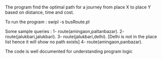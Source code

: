 The program find the optimal path for a journey from place X to place Y based on distance, time and cost.

To run the program : swipl -s busRoute.pl

Some sample queries : 
1- route(amingaon,paltanbazar).
2- route(jalukbari,jalukbari).
3- route(jalukbari,delhi).  [Delhi is not in the place list hence it will show no path exists]
4- route(amingaon,panbazar).

The code is well documented for understanding program logic

